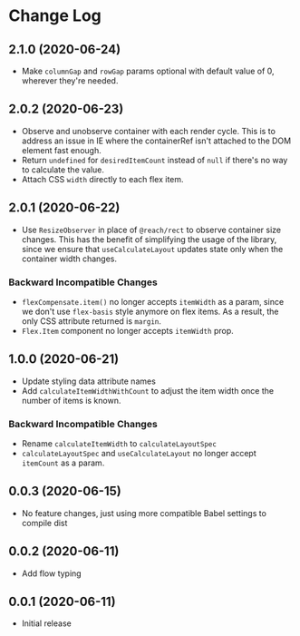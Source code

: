 # Change Log

## 2.1.0 (2020-06-24)

- Make `columnGap` and `rowGap` params optional with default value of 0,
  wherever they're needed.

## 2.0.2 (2020-06-23)

- Observe and unobserve container with each render cycle. This is to address an
  issue in IE where the containerRef isn't attached to the DOM element fast
  enough.
- Return `undefined` for `desiredItemCount` instead of `null` if there's no way
  to calculate the value.
- Attach CSS `width` directly to each flex item.

## 2.0.1 (2020-06-22)

- Use `ResizeObserver` in place of `@reach/rect` to observe container size
  changes. This has the benefit of simplifying the usage of the library, since
  we ensure that `useCalculateLayout` updates state only when the container
  width changes.

### Backward Incompatible Changes

- `flexCompensate.item()` no longer accepts `itemWidth` as a param, since we
  don't use `flex-basis` style anymore on flex items. As a result, the only CSS
  attribute returned is `margin`.
- `Flex.Item` component no longer accepts `itemWidth` prop.

## 1.0.0 (2020-06-21)

- Update styling data attribute names
- Add `calculateItemWidthWithCount` to adjust the item width once the number of
  items is known.

### Backward Incompatible Changes

- Rename `calculateItemWidth` to `calculateLayoutSpec`
- `calculateLayoutSpec` and `useCalculateLayout` no longer accept `itemCount` as
  a param.

## 0.0.3 (2020-06-15)

- No feature changes, just using more compatible Babel settings to compile dist

## 0.0.2 (2020-06-11)

- Add flow typing

## 0.0.1 (2020-06-11)

- Initial release
